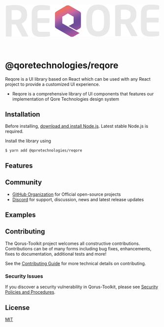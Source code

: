 <div align="center">
  <br><br><br>
  <img src="./public/logo.png" alt="Unstated Logo" width="500">
  <br><br><br>
</div>

# @qoretechnologies/reqore

Reqore is a UI library based on React which can be used with any React project to provide a customized UI experience.

- Reqore is a comprehensive library of UI components that features our implementation of Qore Technologies design system

## Installation

Before installing, [download and install Node.js](https://nodejs.org/en/download/).
 Latest stable Node.js is required.

Install the library using

```console
$ yarn add @qoretechnologies/reqore
```

## Features

## Community

- [GitHub Organization](https://github.com/qoretechnologies) for Official open-source projects
- [Discord](https://discord.gg/T7vgS6nh) for support, discussion, news and latest release updates

## Examples

## Contributing

The Qorus-Toolkit project welcomes all constructive contributions. Contributions can be of many forms including bug fixes, enhancements, fixes to documentation, additional tests and more!

See the [Contributing Guide](CONTRIBUTING.MD) for more technical details on contributing.

### Security Issues

If you discover a security vulnerability in Qorus-Toolkit, please see [Security Policies and Procedures](SECURITY.md).

## License

[MIT](LICENSE)

